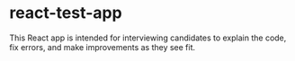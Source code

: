 # react-test-app

This React app is intended for interviewing candidates to explain the code, fix errors, and make improvements as they see fit.
